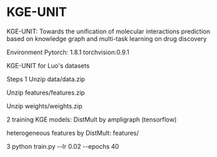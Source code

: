# KGE-UNIT


KGE-UNIT: Towards the unification of molecular interactions prediction based on knowledge graph and multi-task learning on drug discovery


Environment
Pytorch: 1.8.1
torchvision:0.9.1

KGE-UNIT for Luo's datasets


Steps
1 Unzip data/data.zip

  Unzip features/features.zip
  
  Unzip weights/weights.zip
  
2 training KGE models: DistMult by ampligraph (tensorflow)

heterogeneous features by DistMult: features/


3 python train.py --lr 0.02 --epochs 40




